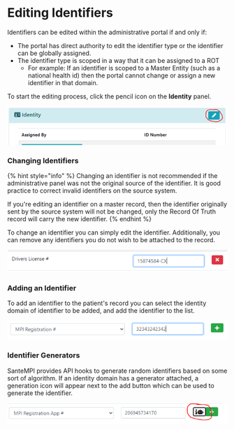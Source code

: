 # Editing Identifiers

Identifiers can be edited within the administrative portal if and only if:

* The portal has direct authority to edit the identifier type or the identifier can be globally assigned.
* The identifier type is scoped in a way that it can be assigned to a ROT
  * For example: If an identifier is scoped to a Master Entity \(such as a national health id\) then the portal cannot change or assign a new identifier in that domain.

To start the editing process, click the pencil icon on the **Identity** panel.

![](../../.gitbook/assets/image%20%28103%29.png)

### Changing Identifiers

{% hint style="info" %}
Changing an identifier is not recommended if the administrative panel was not the original source of the identifier. It is good practice to correct invalid identifiers on the source system. 

If you're editing an identifier on a master record, then the identifier originally sent by the source system will not be changed, only the Record Of Truth record will carry the new identifier.
{% endhint %}

To change an identifier you can simply edit the identifier. Additionally, you can remove any identifiers you do not wish to be attached to the record.

![Editing an Identifier](../../.gitbook/assets/image%20%2839%29.png)

### Adding an Identifier

To add an identifier to the patient's record you can select the identity domain of identifier to be added, and add the identifier to the list.

![](../../.gitbook/assets/image%20%2841%29.png)

### Identifier Generators

SanteMPI provides API hooks to generate random identifiers based on some sort of algorithm. If an identity domain has a generator attached, a generation icon will appear next to the add button which can be used to generate the identifier.

![](../../.gitbook/assets/image%20%2865%29.png)

